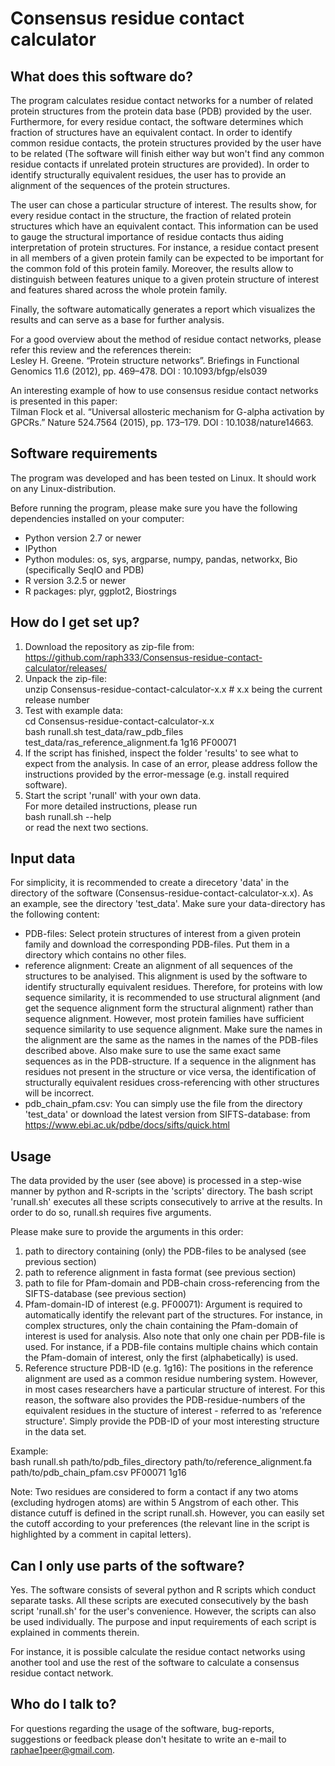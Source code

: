# Consensus residue contact calculator


## What does this software do?

The program calculates residue contact networks for a number of related protein structures from the protein data base (PDB) provided by the user. Furthermore, for every residue contact, the software determines which fraction of structures have an equivalent contact. In order to identify common residue contacts, the protein structures provided by the user have to be related (The software will finish either way but won't find any common residue contacts if unrelated protein structures are provided). In order to identify structurally equivalent residues, the user has to provide an alignment of the sequences of the protein structures.

The user can chose a particular structure of interest. The results show, for every residue contact in the structure, the fraction of related protein structures which have an equivalent contact. This information can be used to gauge the structural importance of residue contacts thus aiding interpretation of protein structures. For instance, a residue contact present in all members of a given protein family can be expected to be important for the common fold of this protein family. Moreover, the results allow to distinguish between features unique to a given protein structure of interest and features shared across the whole protein family.

Finally, the software automatically generates a report which visualizes the results and can serve as a base for further analysis.

For a good overview about the method of residue contact networks, please refer this review and the references therein:  
Lesley H. Greene. “Protein structure networks”. Briefings in Functional Genomics 11.6 (2012), pp. 469–478. DOI : 10.1093/bfgp/els039

An interesting example of how to use consensus residue contact networks is presented in this paper:  
Tilman Flock et al. “Universal allosteric mechanism for G-alpha activation by GPCRs.” Nature
524.7564 (2015), pp. 173–179. DOI : 10.1038/nature14663.

## Software requirements

The program was developed and has been tested on Linux. It should work on any Linux-distribution.

Before running the program, please make sure you have the following dependencies installed on your computer:

* Python version 2.7 or newer
* IPython
* Python modules: os, sys, argparse, numpy, pandas, networkx, Bio (specifically SeqIO and PDB)
* R version 3.2.5 or newer
* R packages: plyr, ggplot2, Biostrings


## How do I get set up?

1. Download the repository as zip-file from: https://github.com/raph333/Consensus-residue-contact-calculator/releases/  
2. Unpack the zip-file:  
unzip Consensus-residue-contact-calculator-x.x  # x.x being the current release number  
3. Test with example data:  
cd Consensus-residue-contact-calculator-x.x  
bash runall.sh test_data/raw_pdb_files test_data/ras_reference_alignment.fa 1g16 PF00071  
4. If the script has finished, inspect the folder 'results' to see what to expect from the analysis. In case of an error, please address follow the instructions provided by the error-message (e.g. install required software).  
5. Start the script 'runall' with your own data.   
For more detailed instructions, please run  
bash runall.sh --help  
or read the next two sections.


## Input data

For simplicity, it is recommended to create a direcetory 'data' in the directory of the software (Consensus-residue-contact-calculator-x.x). As an example, see the directory 'test_data'. Make sure your data-directory has the following content:

* PDB-files: Select protein structures of interest from a given protein family and download the corresponding PDB-files. Put them in a directory which contains no other files.
* reference alignment: Create an alignment of all sequences of the structures to be analyised. This alignment is used by the software to identify structurally equivalent residues. Therefore, for proteins with low sequence similarity, it is recommended to use structural alignment (and get the sequence alignment form the structural alignment) rather than sequence alignment. However, most protein families have sufficient sequence similarity to use sequence alignment. Make sure the names in the alignment are the same as the names in the names of the PDB-files described above. Also make sure to use the same exact same sequences as in the PDB-structure. If a sequence in the alignment has residues not present in the structure or vice versa, the identification of structurally equivalent residues cross-referencing with other structures will be incorrect.
* pdb_chain_pfam.csv: You can simply use the file from the directory 'test_data' or download the latest version from SIFTS-database: from https://www.ebi.ac.uk/pdbe/docs/sifts/quick.html

## Usage

The data provided by the user (see above) is processed in a step-wise manner by python and R-scripts in the 'scripts' directory. The bash script 'runall.sh' executes all these scripts consecutively to arrive at the results. In order to do so, runall.sh requires five arguments.

Please make sure to provide the arguments in this order:

1. path to directory containing (only) the PDB-files to be analysed (see previous section)  
2. path to reference alignment in fasta format (see previous section)  
3. path to file for Pfam-domain and PDB-chain cross-referencing from the SIFTS-database (see previous section)  
4. Pfam-domain-ID of interest (e.g. PF00071): Argument is required to automatically identify the relevant part of the structures. For instance, in complex structures, only the chain containing the Pfam-domain of interest is used for analysis. Also note that only one chain per PDB-file is used. For instance, if a PDB-file contains multiple chains which contain the Pfam-domain of interest, only the first (alphabetically) is used.  
5. Reference structure PDB-ID (e.g. 1g16): The positions in the reference alignment are used as a common residue numbering system. However, in most cases researchers have a particular structure of interest. For this reason, the software also provides the PDB-residue-numbers of the equivalent residues in the stucture of interest - referred to as 'reference structure'. Simply provide the PDB-ID of your most interesting structure in the data set.  

Example:  
bash runall.sh path/to/pdb_files_directory path/to/reference_alignment.fa path/to/pdb_chain_pfam.csv PF00071 1g16

Note: Two residues are considered to form a contact if any two atoms (excluding hydrogen atoms) are within 5 Angstrom of each other. This distance cutuff is defined in the script runall.sh. However, you can easily set the cutoff according to your preferences (the relevant line in the script is highlighted by a comment in capital letters).


## Can I only use parts of the software?

Yes. The software consists of several python and R scripts which conduct separate tasks. All these scripts are executed consecutively by the bash script 'runall.sh' for the user's convenience. However, the scripts can also be used individually. The purpose and input requirements of each script is explained in comments therein.

For instance, it is possible calculate the residue contact networks using another tool and use the rest of the software to calculate a consensus residue contact network.


## Who do I talk to?

For questions regarding the usage of the software, bug-reports, suggestions or feedback please don't hesitate to write an e-mail to raphae1peer@gmail.com.
